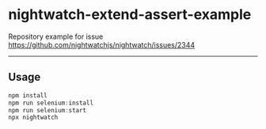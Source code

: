 # nightwatch-extend-assert-example

Repository example for issue https://github.com/nightwatchjs/nightwatch/issues/2344
______________________________________

## Usage

```js
npm install
npm run selenium:install
npm run selenium:start
npx nightwatch
```
